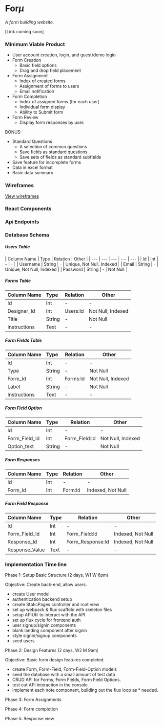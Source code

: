 # For*μ*

  *A form building website.*

  [Link coming soon]

### Minimum Viable Product

* User account creation, login, and guest/demo login
* Form Creation
  * Basic field options
  * Drag and drop field placement
* Form Assignment
  * Index of created forms
  * Assignment of forms to users
  * Email notification
* Form Completion
  * Index of assigned forms (for each user)
  * Individual form display
  * Ability to Submit form
* Form Review
  * Display form responses by user.

BONUS:
  * Standard Questions
    * A selection of common questions
    * Save fields as standard questions
    * Save sets of fields as standard subfields
  * Save feature for incomplete forms
  * Data in excel format
  * Basic data summary

### Wireframes

[View wireframes][views]

[views]: docs/views.md

### React Components


### Api Endpoints


### Database Schema


##### Users Table

| Column Name | Type | Relation | Other |
| --- | --- | --- | --- | --- |
| Id  | Int | - | - |
| Username | String | - | Unique, Not Null, Indexed |
| Email | String | - | Unique, Not Null, Indexed |
| Password | String | - | Not Null |    

##### Forms Table

| Column Name | Type |  Relation | Other |
| :------------- | :------------- | --- | --- |
| Id  | Int | - | - |
| Designer_Id | Int | Users:Id | Not Null, Indexed |
| Title | String | - | Not Null |
| Instructions | Text | - | - |

##### Form Fields Table

| Column Name | Type |  Relation | Other |
| :------------- | :------------- | --- | --- |
| Id | Int | - | - |
| Type | String | - | Not Null |
| Form_Id | Int | Forms:Id | Not Null, Indexed |
| Label | String | - | Not Null |
| Instructions | Text | - | - |


##### Form Field Option


| Column Name | Type |  Relation | Other |
| :------------- | :------------- | --- | --- |
| Id | Int | - | - |
| Form_Field_Id | Int | Form_Field:Id | Not Null, Indexed |
| Option_text | String | - | Not Null |


##### Form Responses

| Column Name | Type |  Relation | Other |
| :------------- | :------------- | --- | --- |
| Id | Int | - | - |
| Form_Id | Int | Form:Id | Indexed, Not Null |


##### Form Field Response

| Column Name | Type |  Relation | Other |
| :------------- | :------------- | --- | --- |
| Id | Int | - | - |
| Form_Field_Id | Int | Form_Field:Id | Indexed, Not Null |
| Response_Id | Int | Form_Response:Id | Indexed, Not Null |
| Response_Value | Text | - | - |  


### Implementation Time line

Phase 1: Setup Basic Structure (2 days, W1 W 6pm)

Objective: Create back-end, allow users.

  * create User model
  * authentication backend setup
  * create StaticPages controller and root view
  * set up webpack & flux scaffold with skeleton files
  * setup APIUtil to interact with the API
  * set up flux cycle for frontend auth
  * user signup/signin components
  * blank landing component after signin
  * style signin/signup components
  * seed users

Phase 2: Design Features (2 days, W2 M 9am)

Objective: Basic form design features completed.

  * create Form, Form-Field, Form-Field-Option models
  * seed the database with a small amount of test data
  * CRUD API for Forms, Form Fields, Form Field Options.
  * test out API interaction in the console.
  * implement each note component, building out the flux loop as * needed.

Phase 3: Form Assignments

Phase 4: Form completion

Phase 5: Response view
